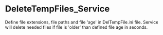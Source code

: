 # DeleteTempFiles_Service
Define file extensions, file paths and file 'age' in DelTempFile.ini file. Service will delete needed files if file is 'older' than defined file age in seconds.
